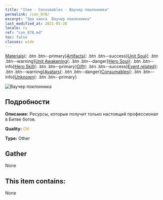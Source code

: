 ```yaml
---
title: "Item - Consumables - Ваучер поклонника"
permalink: /con_878/
excerpt: "Эра хаоса  Ваучер поклонника"
last_modified_at: 2021-05-28
locale: ru
ref: "con_878.md"
toc: false
classes: wide
---
```

 [Materials](/ItemsRU/){: .btn .btn--primary}[Artifacts](/ItemsRU/Artifacts/){: .btn .btn--success}[Unit Soul](/ItemsRU/UnitSoul/){: .btn .btn--warning}[Unit Awakening](/ItemsRU/UnitAwakening/){: .btn .btn--danger}[Hero Soul](/ItemsRU/HeroSoul/){: .btn .btn--info}[Hero Skill](/ItemsRU/HeroSkill/){: .btn .btn--primary}[Gift](/ItemsRU/Gift/){: .btn .btn--success}[Event related](/ItemsRU/Events/){: .btn .btn--warning}[Avatars](/ItemsRU/Avatars/){: .btn .btn--danger}[Consumables](/ItemsRU/Consumables/){: .btn .btn--info}[Unknown](/ItemsRU/Unknown/){: .btn .btn--primary}

 ![Ваучер поклонника](/images/t/i_39971.png)

## Подробности
 **Описание:** Ресурсы, которые получит только настоящий профессионал в Битве богов.

 **Quality:** <span style="color: #FF8C00">OK</span>

 **Type:** Other

## Gather

  None

## This item contains:

  None

